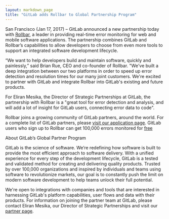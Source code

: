 ```yaml
---
layout: markdown_page
title: "GitLab adds Rollbar to Global Partnership Program"
---
```


San Francisco (Jan 17, 2017) – GitLab announced a new partnership today with [Rollbar](https://rollbar.com/), a leader in providing real-time error monitoring for web and mobile software applications. The partnership combines GitLab and Rollbar’s capabilities to allow developers to choose from even more tools to support an integrated software development lifecycle.

“We want to help developers build and maintain software, quickly and painlessly,” said Brian Rue, CEO and co-founder of Rollbar. "We've built a deep integration between our two platforms in order to speed up error detection and resolution times for our many joint customers. We're excited to partner with GitLab and integrate Rollbar into GitLab's existing and future products.

For Eliran Mesika, the Director of Strategic Partnerships at GitLab, the partnership with Rollbar is a "great tool for error detection and analysis, and will add a lot of insight for GitLab users, connecting error data to code".

Rollbar joins a growing community of GitLab partners, around the world. For a complete list of GitLab partners, please [visit our application page](https://about.gitlab.com/applications/). GitLab users who sign up to Rollbar can get 100,000 errors monitored for [free](https://rollbar.com/gitlabs)

About GitLab’s Global Partner Program
 
GitLab is the science of software. We’re redefining how software is built to provide the most efficient approach to software delivery. With a unified experience for every step of the development lifecycle, GitLab is a tested and validated method for creating and delivering quality products. Trusted by over 100,000 organizations and inspired by individuals and teams using software to revolutionize markets, our goal is to constantly push the limit on modern software development to help teams unlock their full potential. 
 
We're open to integrations with companies and tools that are interested in harnessing GitLab's platform capabilities, user flows and data with their products. For information on joining the partner team at GitLab, please contact Eliran Mesika, our Director of Strategic Partnerships and visit our [partner page](https://about.gitlab.com/partners/).
